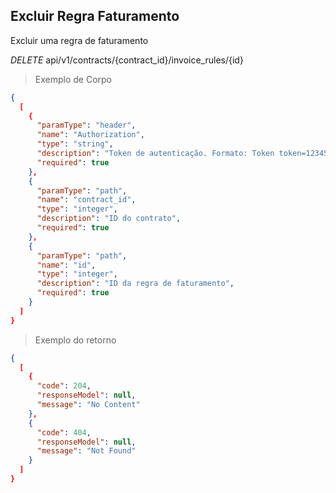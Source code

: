 ## Excluir Regra Faturamento

Excluir uma regra de faturamento

<div class="api-endpoint">
  <div class="endpoint-data">
    <i class="label label-get">DELETE</i>
     api/v1/contracts/{contract_id}/invoice_rules/{id}
  </div>
</div>


> Exemplo de Corpo

```json
{
  [
    {
      "paramType": "header",
      "name": "Authorization",
      "type": "string",
      "description": "Token de autenticação. Formato: Token token=123456",
      "required": true
    },
    {
      "paramType": "path",
      "name": "contract_id",
      "type": "integer",
      "description": "ID do contrato",
      "required": true
    },
    {
      "paramType": "path",
      "name": "id",
      "type": "integer",
      "description": "ID da regra de faturamento",
      "required": true
    }
  ]
}
```

> Exemplo do retorno

```json
{
  [
    {
      "code": 204,
      "responseModel": null,
      "message": "No Content"
    },
    {
      "code": 404,
      "responseModel": null,
      "message": "Not Found"
    }
  ]
}
```